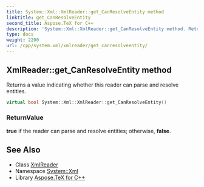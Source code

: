 ```yaml
---
title: System::Xml::XmlReader::get_CanResolveEntity method
linktitle: get_CanResolveEntity
second_title: Aspose.TeX for C++
description: 'System::Xml::XmlReader::get_CanResolveEntity method. Returns a value indicating whether this reader can parse and resolve entities in C++.'
type: docs
weight: 2200
url: /cpp/system.xml/xmlreader/get_canresolveentity/
---
```

## XmlReader::get_CanResolveEntity method


Returns a value indicating whether this reader can parse and resolve entities.

```cpp
virtual bool System::Xml::XmlReader::get_CanResolveEntity()
```


### ReturnValue

**true** if the reader can parse and resolve entities; otherwise, **false**.

## See Also

* Class [XmlReader](../)
* Namespace [System::Xml](../../)
* Library [Aspose.TeX for C++](../../../)
